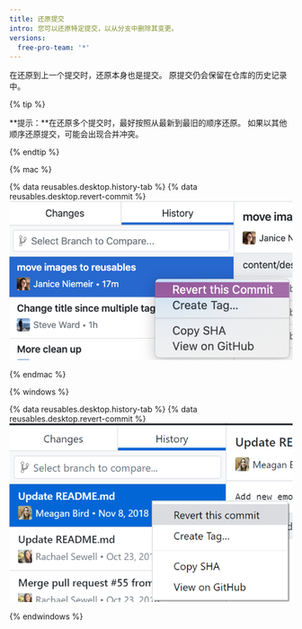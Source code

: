 ```yaml
---
title: 还原提交
intro: 您可以还原特定提交，以从分支中删除其变更。
versions:
  free-pro-team: '*'
---
```


在还原到上一个提交时，还原本身也是提交。 原提交仍会保留在仓库的历史记录中。

{% tip %}

**提示：**在还原多个提交时，最好按照从最新到最旧的顺序还原。 如果以其他顺序还原提交，可能会出现合并冲突。

{% endtip %}

{% mac %}

{% data reusables.desktop.history-tab %}
{% data reusables.desktop.revert-commit %}
  ![差异视图上方的还原选项](/assets/images/help/desktop/commit-revert-mac.png)

{% endmac %}

{% windows %}

{% data reusables.desktop.history-tab %}
{% data reusables.desktop.revert-commit %}
  ![差异视图上方的还原选项](/assets/images/help/desktop/commit-revert-win.png)

{% endwindows %}
